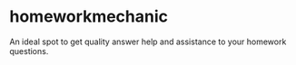# homeworkmechanic
An ideal spot to get quality answer help and assistance to your homework questions.
